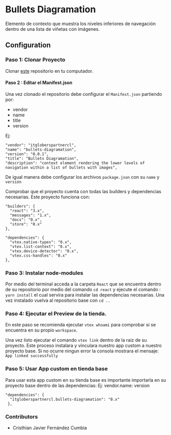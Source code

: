 # Bullets Diagramation

Elemento de contexto que muestra los niveles inferiores de navegación dentro de una lista de viñetas con imágenes.

## Configuration 

### Paso 1: Clonar Proyecto

Clonar [este](https://github.com/cristhian-fernandez/itgloberspartnercl-bullets-diagramation) repositorio en tu computador.

#### Paso 2 : Editar el Manifest.json

Una vez clonado el repositorio debe configurar el `Manifest.json` partiendo por: 
 - vendor
 - name
 - title
 - version
  
Ej: 

    "vendor": "itgloberspartnercl",
    "name": "bullets-diagramation",
    "version": "0.0.1",
    "title": "Bullets Diagramation",
    "description": "context element rendering the lower levels of navigation within a list of bullets with images",

De igual manera debe configurar los archivos `package.json` con su `name` y `versión`

Comprobar que el proyecto cuenta con todas las builders y dependencias necesarias. Este proyecto funciona con: 

    "builders": {
      "react": "3.x",
      "messages": "1.x",
      "docs": "0.x",
      "store": "0.x"
    },  

    "dependencies": {
      "vtex.native-types": "0.x",
      "vtex.list-context": "0.x",
      "vtex.device-detector": "0.x",
      "vtex.css-handles": "0.x"
    },

### Paso 3: Instalar node-modules

Por medio del terminal acceda a la carpeta `React` que se encuentra dentro de su repositorio por medio del comando `cd react` y ejecute el comando : `yarn install` el cual servira para instalar las dependencias necesarias. Una vez instalado vuelva al repositorio base con `cd ..`


### Paso 4: Ejecutar el Preview de la tienda.

En este paso se recomienda ejecutar `vtex whoami` para comprobar si se encuentra en su propio `workspace`.

Una vez listo ejecutar el comando `vtex link` dentro de la raiz de su proyecto. Este proceso instalara y vinculara nuestro app custom a nuestro proyecto base. Si no ocurre ningun error la consola mostrara el mensaje: `App linked successfully`

### Paso 5: Usar App custom en tienda base

Para usar esta app custom en su tienda base es importante importarla en su proyecto base dentro de las dependencias: 
Ej: vendor.name: version
  
    "dependencies": {
      "itgloberspartnercl.bullets-diagramation": "0.x"
     },


### Contributors

- Cristhian Javier Fernández Cumbia
